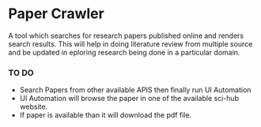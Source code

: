 # Paper Crawler

 A tool which searches for research papers published online and renders search results. This will help in doing literature review from multiple source and be updated in eploring research being done in a particular domain.

 ### TO DO
 - Search Papers from other available APIS then finally run UI Automation
 - UI Automation will browse the paper in one of the available sci-hub website.
 - If paper is available than it will download the pdf file.
